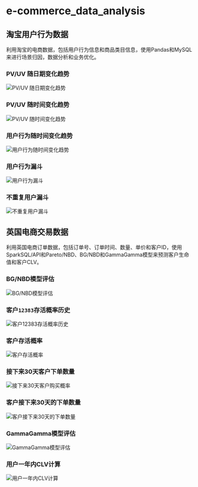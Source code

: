 # e-commerce_data_analysis

## 淘宝用户行为数据
利用淘宝的电商数据，包括用户行为信息和商品类目信息，使用Pandas和MySQL来进行场景归因，数据分析和业务优化。

### PV/UV 随日期变化趋势
![PV/UV 随日期变化趋势](https://cdn.jsdelivr.net/gh/shulun/cdn/e-commerce/taobao_user_behavior_EDA_46_0.png)

### PV/UV 随时间变化趋势
![PV/UV 随时间变化趋势](https://cdn.jsdelivr.net/gh/shulun/cdn/e-commerce/taobao_user_behavior_EDA_47_0.png)

### 用户行为随时间变化趋势
![用户行为随时间变化趋势](https://cdn.jsdelivr.net/gh/shulun/cdn/e-commerce/taobao_user_behavior_EDA_56_0.png)

### 用户行为漏斗
![用户行为漏斗](https://cdn.jsdelivr.net/gh/shulun/cdn/e-commerce/funnel1.png)

### 不重复用户漏斗
![不重复用户漏斗](https://cdn.jsdelivr.net/gh/shulun/cdn/e-commerce/funnel2.png)

## 英国电商交易数据
利用英国电商订单数据，包括订单号、订单时间、数量、单价和客户ID，使用SparkSQL/API和Pareto/NBD、BG/NBD和GammaGamma模型来预测客户生命值和客户CLV。

### BG/NBD模型评估
![BG/NBD模型评估](https://cdn.jsdelivr.net/gh/shulun/cdn@2.3/e-commerce/bgnbd_model_eval.png)

### 客户`12383`存活概率历史
![客户`12383`存活概率历史](https://cdn.jsdelivr.net/gh/shulun/cdn/e-commerce/history_alive.png)

### 客户存活概率
![客户存活概率](https://cdn.jsdelivr.net/gh/shulun/cdn/e-commerce/probability_alive.png)

### 接下来30天客户下单数量
![接下来30天客户购买概率](https://cdn.jsdelivr.net/gh/shulun/cdn/e-commerce/purchases_next30days.png)

### 客户接下来30天的下单数量
![客户接下来30天的下单数量](https://cdn.jsdelivr.net/gh/shulun/cdn/e-commerce/customer_lifetimes.png)

### GammaGamma模型评估
![GammaGamma模型评估](https://cdn.jsdelivr.net/gh/shulun/cdn@2.4/e-commerce/gammagamma_model_eval.png)

### 用户一年内CLV计算
![用户一年内CLV计算](https://cdn.jsdelivr.net/gh/shulun/cdn/e-commerce/clv.png)